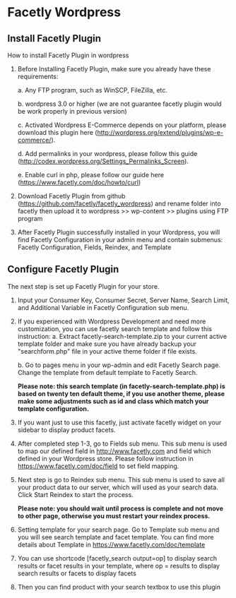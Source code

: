 Facetly Wordpress
=================

Install Facetly Plugin
----------------------

How to install Facetly Plugin in wordpress

1. Before Installing Facetly Plugin, make sure you already have these requirements:
    
     a. Any FTP program, such as WinSCP, FileZilla, etc.
    
     b. wordpress 3.0 or higher (we are not guarantee facetly plugin would be work properly in previous version)
    
     c. Activated Wordpress E-Commerce depends on your platform, please download this plugin here (http://wordpress.org/extend/plugins/wp-e-commerce/).
     
     d. Add permalinks in your wordpress, please follow this guide (http://codex.wordpress.org/Settings_Permalinks_Screen).
     
     e. Enable curl in php, please follow our guide here (https://www.facetly.com/doc/howto/curl)

2. Download Facetly Plugin from github (https://github.com/facetly/facetly_wordpress) and rename folder into facetly then upload it to wordpress >> wp-content >> plugins using FTP program

3. After Facetly Plugin successfully installed in your Wordpress, you will find Facetly Configuration in your admin menu and contain submenus: Facetly Configuration, Fields, Reindex, and Template

Configure Facetly Plugin
------------------------

The next step is set up Facetly Plugin for your store.

1. Input your Consumer Key, Consumer Secret, Server Name, Search Limit, and Additional Variable in Facetly Configuration sub menu.

2. If you experienced with Wordpress Development and need more customization, you can use facetly search template and follow this instruction:
     a. Extract facetly-search-template.zip to your current active template folder and make sure you have already backup your "searchform.php" file in your active theme folder if file exists. 
     
     b. Go to pages menu in your wp-admin and edit Facetly Search page. Change the template from default template to Facetly Search.

    <b>Please note: this search template (in facetly-search-template.php) is based on twenty ten default theme, if you use another theme, please make some adjustments such as id and class which match your template configuration.</b>

3. If you want just to use this facetly, just activate facetly widget on your sidebar to display product facets.

4. After completed step 1-3, go to Fields sub menu. This sub menu is used to map our defined field in http://www.facetly.com and field which defined in your Wordpress store. Please follow instruction in https://www.facetly.com/doc/field to set field mapping.

5. Next step is go to Reindex sub menu. This sub menu is used to save all your product data to our server, which will used as your search data. Click Start Reindex to start the process.

    <b>Please note: you should wait until process is complete and not move to other page, otherwise you must restart your reindex process.</b>

6. Setting template for your search page. Go to Template sub menu and you will see search template and facet template. You can find more details about Template in https://www.facetly.com/doc/template

7. You can use shortcode [facetly_search output=op] to display search results or facet results in your template, where op = results to display search results or facets to display facets

8. Then you can find product with your search textbox to use this plugin
